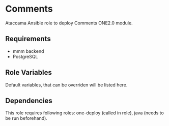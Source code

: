 Comments
========

Ataccama Ansible role to deploy Comments ONE2.0 module.

Requirements
------------

- mmm backend
- PostgreSQL

Role Variables
--------------

Default variables, that can be overriden will be listed here.

Dependencies
------------

This role requires following roles: one-deploy (called in role), java (needs to be run beforehand).
